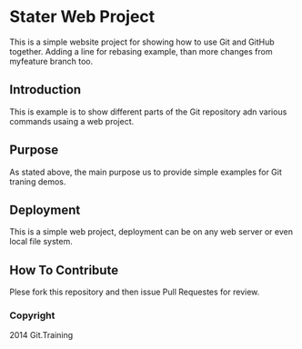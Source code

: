 # Stater Web Project

This is a simple website project for showing how to use Git and GitHub together. Adding a line for rebasing example, than
more changes from  myfeature branch too.

## Introduction

This is example is to show different parts of the Git repository adn various commands usaing a web project.

## Purpose

As stated above, the main purpose us to provide simple examples for Git traning demos.

## Deployment

This is a simple web project, deployment can be on any web server or even local file system.

## How To Contribute

Plese fork this repository and then issue Pull Requestes for review.

### Copyright

2014 Git.Training